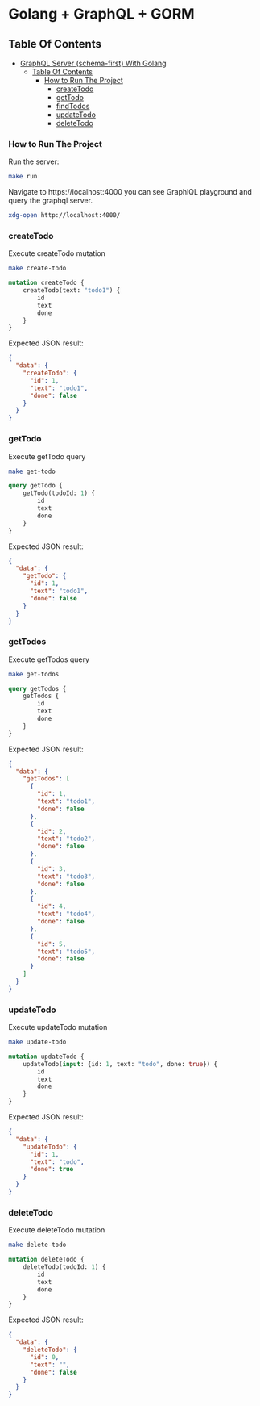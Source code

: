 # Golang + GraphQL + GORM

## Table Of Contents
- [GraphQL Server (schema-first) With Golang](#graphql-server-schema-first-with-golang)
    - [Table Of Contents](#table-of-contents)
        - [How to Run The Project <a name="how-to-run-project"></a>](#how-to-run-the-project-)
            - [createTodo](#createTodo)
            - [getTodo](#getTodo)
            - [findTodos](#findTodos)
            - [updateTodo](#updateTodo)
            - [deleteTodo](#deleteTodo)

### How to Run The Project <a name="how-to-run-project"></a>

Run the server:
```bash
make run
```

Navigate to https://localhost:4000 you can see GraphiQL playground and query the graphql server.

```bash
xdg-open http://localhost:4000/
```

### createTodo

Execute createTodo mutation

```bash
make create-todo
```

```graphql
mutation createTodo {
    createTodo(text: "todo1") {
        id
        text
        done
    }
}
```

Expected JSON result:

```json
{
  "data": {
    "createTodo": {
      "id": 1,
      "text": "todo1",
      "done": false
    }
  }
}
```

### getTodo

Execute getTodo query

```bash
make get-todo
```

```graphql
query getTodo {
    getTodo(todoId: 1) {
        id
        text
        done
    }
}
```

Expected JSON result:

```json
{
  "data": {
    "getTodo": {
      "id": 1,
      "text": "todo1",
      "done": false
    }
  }
}
```

### getTodos

Execute getTodos query

```bash
make get-todos
```

```graphql
query getTodos {
    getTodos {
        id
        text
        done
    }
}
```

Expected JSON result:

```json
{
  "data": {
    "getTodos": [
      {
        "id": 1,
        "text": "todo1",
        "done": false
      },
      {
        "id": 2,
        "text": "todo2",
        "done": false
      },
      {
        "id": 3,
        "text": "todo3",
        "done": false
      },
      {
        "id": 4,
        "text": "todo4",
        "done": false
      },
      {
        "id": 5,
        "text": "todo5",
        "done": false
      }
    ]
  }
}
```

### updateTodo

Execute updateTodo mutation

```bash
make update-todo
```

```graphql
mutation updateTodo {
    updateTodo(input: {id: 1, text: "todo", done: true}) {
        id
        text
        done
    }
}
```

Expected JSON result:

```json
{
  "data": {
    "updateTodo": {
      "id": 1,
      "text": "todo",
      "done": true
    }
  }
}
```

### deleteTodo

Execute deleteTodo mutation

```bash
make delete-todo
```

```graphql
mutation deleteTodo {
    deleteTodo(todoId: 1) {
        id
        text
        done
    }
}
```

Expected JSON result:

```json
{
  "data": {
    "deleteTodo": {
      "id": 0,
      "text": "",
      "done": false
    }
  }
}
```